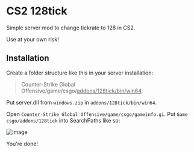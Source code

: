# CS2 128tick
Simple server mod to change tickrate to 128 in CS2.

Use at your own risk!
## Installation
Create a folder structure like this in your server installation:

> Counter-Strike Global Offensive/game/csgo/<ins>addons/128tick/bin/win64</ins>.

Put server.dll from `windows.zip` in `addons/128tick/bin/win64`.

Open `Counter-Strike Global Offensive/game/csgo/gameinfo.gi`. Put `Game	csgo/addons/128tick` into SearchPaths like so:

![image](https://github.com/GameChaos/cs2_128tick/assets/25118806/00b6216a-39a5-4b1f-b77f-03a261e1f03f)


You're done!

